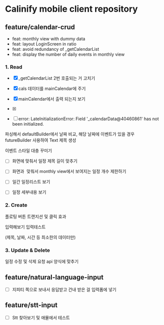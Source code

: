 # Calinify mobile client repository


## feature/calendar-crud

- feat: monthly view with dummy data
- feat: layout LoginScreen in ratio
- feat: avoid redundancy of _getCalendarList
- feat: display the number of daily events in monthly view

### 1. Read

- [x] _getCalendarList 2번 호출되는 거 고치기

- [x] cals 데이터를 mainCalendar에 주기

- [x] mainCalendar에서 출력 되는지 보기

- [x] 

- [ ] error: LateInitializationError: Field '_calendarData@40460861' has not been initialized.

파싱해서 defaultBuilder에서 날짜 비교, 해당 날짜에 이벤트가 있을 경우 futureBuilder 사용하여 Text 제목 생성

이벤트 스타일 대충 꾸미기

- [ ] 화면에 맞춰서 일정 제목 길이 맞추기

- [ ] 화면과  맞춰서 monthly view에서 보여지는 일정 개수 제한하기

- [ ] 일간 일정리스트 보기

- [ ] 일정 세부내용 보기

### 2. Create

플로팅 버튼 트랜지션 및 클릭 효과

입력해보기 입력테스트

(제목, 날짜, 시간 등 최소한의 데이터만)

### 3. Update & Delete

일정 수정 및 삭제 요청 api 양식에 맞추기

## feature/natural-language-input

- [ ] 지피티 쪽으로 보내서 응답받고 건내 받은 걸 입력폼에 넣기

## feature/stt-input

- [ ] Stt 찾아보기 및 애뮬에서 테스트
